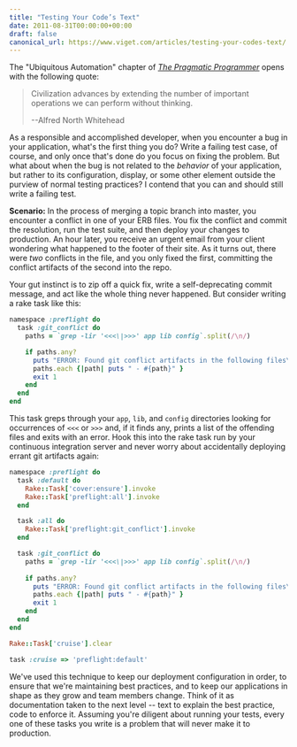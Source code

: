 ```yaml
---
title: "Testing Your Code’s Text"
date: 2011-08-31T00:00:00+00:00
draft: false
canonical_url: https://www.viget.com/articles/testing-your-codes-text/
---
```


The "Ubiquitous Automation" chapter of [*The Pragmatic
Programmer*](https://books.google.com/books?id=5wBQEp6ruIAC&lpg=PA254&vq=ubiquitous%20automation&pg=PA230#v=onepage&q&f=false)
opens with the following quote:

> Civilization advances by extending the number of important operations
> we can perform without thinking.
>
> --Alfred North Whitehead

As a responsible and accomplished developer, when you encounter a bug in
your application, what's the first thing you do? Write a failing test
case, of course, and only once that's done do you focus on fixing the
problem. But what about when the bug is not related to the *behavior* of
your application, but rather to its configuration, display, or some
other element outside the purview of normal testing practices? I contend
that you can and should still write a failing test.

**Scenario:** In the process of merging a topic branch into master, you
encounter a conflict in one of your ERB files. You fix the conflict and
commit the resolution, run the test suite, and then deploy your changes
to production. An hour later, you receive an urgent email from your
client wondering what happened to the footer of their site. As it turns
out, there were *two* conflicts in the file, and you only fixed the
first, committing the conflict artifacts of the second into the repo.

Your gut instinct is to zip off a quick fix, write a self-deprecating
commit message, and act like the whole thing never happened. But
consider writing a rake task like this:

```ruby
namespace :preflight do
  task :git_conflict do
    paths = `grep -lir '<<<\|>>>' app lib config`.split(/\n/)

    if paths.any?
      puts "ERROR: Found git conflict artifacts in the following files\n\n"
      paths.each {|path| puts " - #{path}" }
      exit 1
    end
  end
end 
```

This task greps through your `app`, `lib`, and `config` directories
looking for occurrences of `<<<` or `>>>` and, if it finds any, prints a
list of the offending files and exits with an error. Hook this into the
rake task run by your continuous integration server and never worry
about accidentally deploying errant git artifacts again:

```ruby
namespace :preflight do
  task :default do
    Rake::Task['cover:ensure'].invoke
    Rake::Task['preflight:all'].invoke
  end

  task :all do
    Rake::Task['preflight:git_conflict'].invoke
  end

  task :git_conflict do
    paths = `grep -lir '<<<\|>>>' app lib config`.split(/\n/)
    
    if paths.any?
      puts "ERROR: Found git conflict artifacts in the following files\n\n"
      paths.each {|path| puts " - #{path}" }
      exit 1
    end
  end
end

Rake::Task['cruise'].clear

task :cruise => 'preflight:default' 
```

We've used this technique to keep our deployment configuration in order,
to ensure that we're maintaining best practices, and to keep our
applications in shape as they grow and team members change. Think of it
as documentation taken to the next level -- text to explain the best
practice, code to enforce it. Assuming you're diligent about running
your tests, every one of these tasks you write is a problem that will
never make it to production.
